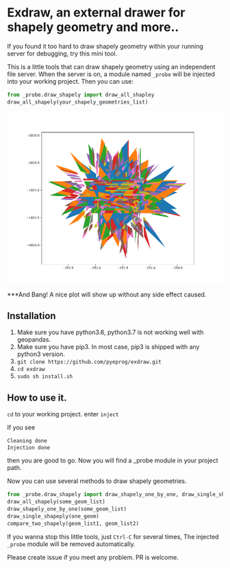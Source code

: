 # Exdraw, an external drawer for shapely geometry and more..

If you found it too hard to draw shapely geometry within your running server for debugging, try this mini tool.

This is a little tools that can draw shapely geometry using an independent file server. When the server is on, a module named `_probe` will be injected into your working project.
Then you can use:
```python
from _probe.draw_shapely import draw_all_shapley
draw_all_shapely(your_shapely_geometries_list)
```
![plot](imgs/1.png)

***And Bang! A nice plot will show up without any side effect caused.

## Installation
1. Make sure you have python3.6, python3.7 is not working well with geopandas.
2. Make sure you have pip3. In most case, pip3 is shipped with any python3 version.
3. `git clone https://github.com/pyeprog/exdraw.git`
4. `cd exdraw`
5. `sudo sh install.sh`

## How to use it.
`cd` to your working project. enter `inject`

If you see
```
Cleaning done
Injection done
```
then you are good to go. Now you will find a _probe module in your project path.

Now you can use several methods to draw shapely geometries.
```python
from _probe.draw_shapely import draw_shapely_one_by_one, draw_single_shapely, draw_all_shapely, compare_two_shapely
draw_all_shapely(some_geom_list)
draw_shapely_one_by_one(some_geom_list)
draw_single_shapeply(one_geom)
compare_two_shapely(geom_list1, geom_list2)
```

If you wanna stop this little tools, just `Ctrl-C` for several times, The injected `_probe` module will be removed automatically.

Please create issue if you meet any problem. PR is welcome.
